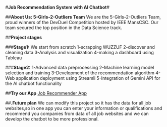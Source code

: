 #**Job Recommendation System with AI Chatbot**#

##**About Us: 5-Girls-2-Outliers Team**
We are the 5-Girls-2-Outliers Team, proud winners of the DevDuel Competition hosted by IEEE MansCSC. 
Our team secured the top position in the Data Science track.

##**Project stages**

 ###**Stage1:**
 We start from scratch 1-scrapping WUZZUF 2-discover and cleaning data 3-Analysis and visualization
4-making a dashboard using Tableau 

###**Stage2:**
1-Advanced data preprocessing 2-Machine learning model selection and training
3-Development of the recommendation algorithm 4-Web application deployment using Streamli
5-Integration of Gemini API for the AI chatbot functionality

##**Try our App**
[Job Recommender App](https://devduel-kegejrenhg4qsngw5hxyag.streamlit.app/)

##**.Future plan**
We can modify this project so it has the data for all job websites,so in one app
you can enter your information or qualifications and recommend you companies from data of all job websites and
we can develop the chatbot to be more professional.

